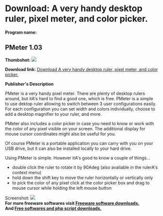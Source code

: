 # Download: A very handy desktop ruler, pixel meter, and color picker.

**Program name:**

## PMeter 1.03

  
**Thumbshot:** ![](http://www.freewarefiles.com/screenshot/pmeter_md.gif)   
  
**Download link:** [Download A very handy desktop ruler, pixel meter, and color picker.](http://freesoftwares.boysofts.com/PMeter_program_22904.html)  
  


**Publisher's Description**  
  


PMeter is a very handy pixel meter. There are plenty of desktop rulers around, but itA's hard to find a good one, which is free. PMeter is a simple to use dektop ruler allowing to switch between 3 user configurations easily. For each configuration you can set width and colors individually, choose to add a desktop magnifier to your ruler, and more. 

PMeter also includes a color picker in case you need to know or work with the color of any pixel visible on your screen. The additional display for mouse cursor coordinates might also be useful for you.

Of course PMeter is a portable application you can carry with you on your USB drive, but it can also be installed locally to your hard drive.

Using PMeter is simple. However itA's good to know a couple of things...

  * double click the ruler to rotate it by 90Adeg (also available in the rulerA's context menu) 
  * hold down the shift key to move the ruler horizontally or vertically only 
  * to pick the color of any pixel click at the color picker box and drag to mouse cursor while holding the left mouse button 

  
  
Screenshot: ![](http://www.freewarefiles.com/screenshot/pmeter.gif)   
**For more freeware softwares visit [Freeware software downloads.](http://freesoftwares.boysofts.com/)**   
**And [Free softwares and php script downloads.](http://www.boysofts.com/)**
